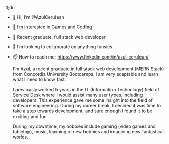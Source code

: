 tl;dr:
- 👋 Hi, I’m @AzulCerulean
- 👀 I’m interested in Games and Coding
- 🌱 Recent graduate, full stack web developer
- 💞️ I’m looking to collaborate on anything funsies
- 📫 How to reach me: https://www.linkedin.com/in/azul-cerulean/

  I'm Azul, a recent graduate in full stack web development (MERN Stack) from Concordia University 
Bootcamps. I am very adaptable and learn what I need to know fast.

  I previously worked 5 years in the IT (Information Technology) field of Service Desk where I would assist 
many user types, including developers. This experience gave me some insight into the field of software 
engineering.
  During my career break, I decided it was time to take a step towards development, and 
sure enough I found it to be exciting and fun.
  
  During my downtime, my hobbies include gaming (video games and tabletop), music, learning of new 
hobbies and imagining new fantastical worlds.

<!---
AzulCerulean/AzulCerulean is a ✨ special ✨ repository because its `README.md` (this file) appears on your GitHub profile.
You can click the Preview link to take a look at your changes.
--->
